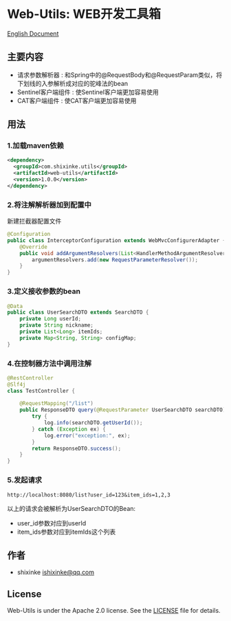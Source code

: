 
# Web-Utils: WEB开发工具箱

[English Document](http://github.com/shixinke/web-utils/blob/master/README.md)

## 主要内容

- 请求参数解析器 : 和Spring中的@RequestBody和@RequestParam类似，将下划线的入参解析成对应的驼峰法的bean
- Sentinel客户端组件 : 使Sentinel客户端更加容易使用
- CAT客户端组件 : 使CAT客户端更加容易使用


## 用法

### 1.加载maven依赖

```xml
<dependency>
  <groupId>com.shixinke.utils</groupId>
  <artifactId>web-utils</artifactId>
  <version>1.0.0</version>
</dependency>
```

### 2.将注解解析器加到配置中

新建拦截器配置文件　

```java
@Configuration
public class InterceptorConfiguration extends WebMvcConfigurerAdapter {
    @Override
    public void addArgumentResolvers(List<HandlerMethodArgumentResolver> argumentResolvers) {
        argumentResolvers.add(new RequestParameterResolver());
    }
}
```

### 3.定义接收参数的bean

```java
@Data
public class UserSearchDTO extends SearchDTO {
    private Long userId;
    private String nickname;
    private List<Long> itemIds;
    private Map<String, String> configMap;
}
```

### 4.在控制器方法中调用注解

```java
@RestController
@Slf4j
class TestController {
    
    @RequestMapping("/list")
    public ResponseDTO query(@RequestParameter UserSearchDTO searchDTO) {
        try {
            log.info(searchDTO.getUserId());
        } catch (Exception ex) {
            log.error("exception:", ex);
        }
        return ResponseDTO.success();
    }
}
```

### 5.发起请求

`http://localhost:8080/list?user_id=123&item_ids=1,2,3`

以上的请求会被解析为UserSearchDTO的Bean:
- user_id参数对应到userId
- item_ids参数对应到itemIds这个列表


## 作者

- shixinke <ishixinke@qq.com>


## License

Web-Utils is under the Apache 2.0 license. See the [LICENSE](https://github.com/shixinke/web-utils/blob/master/LICENSE.txt) file for details.
